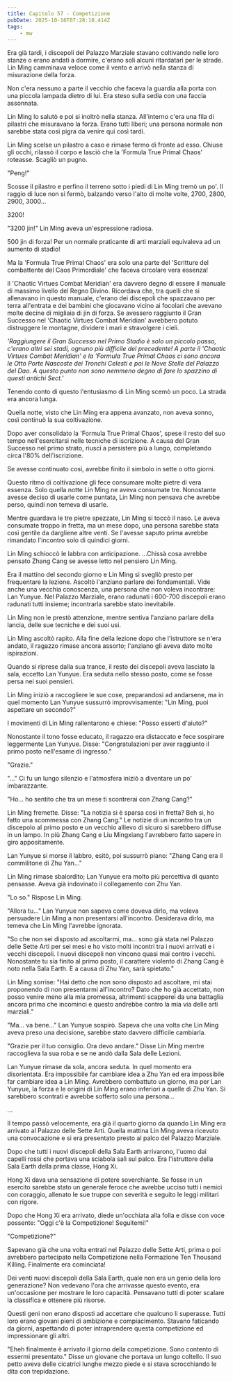 ```yaml
---
title: Capitolo 57 - Competizione
pubDate: 2025-10-16T07:28:18.414Z
tags:
    - mw
---
```



Era già tardi, i discepoli del Palazzo Marziale stavano coltivando nelle loro stanze o erano andati a dormire, c'erano soli alcuni ritardatari per le strade. Lin Ming camminava veloce come il vento e arrivò nella stanza di misurazione della forza.


Non c'era nessuno a parte il vecchio che faceva la guardia alla porta con una piccola lampada dietro di lui.
Era steso sulla sedia con una faccia assonnata.


Lin Ming lo salutò e poi si inoltrò nella stanza. All'interno c'era una fila di pilastri che misuravano la forza.
Erano tutti liberi; una persona normale non sarebbe stata così pigra da venire qui così tardi.


Lin Ming scelse un pilastro a caso e rimase fermo di fronte ad esso. Chiuse gli occhi, rilassò il corpo e lasciò che la 'Formula True Primal Chaos' roteasse. Scagliò un pugno.


"Peng!"


Scosse il pilastro e perfino il terreno sotto i piedi di Lin Ming tremò un po'. Il raggio di luce non si fermò, balzando verso l'alto di molte volte, 2700, 2800, 2900, 3000...


3200!


"3200 jin!" Lin Ming aveva un'espressione radiosa.


500 jin di forza! Per un normale praticante di arti marziali equivaleva ad un aumento di stadio!


Ma la 'Formula True Primal Chaos' era solo una parte del 'Scritture del combattente del Caos Primordiale' che faceva circolare vera essenza!


Il 'Chaotic Virtues Combat Meridian' era davvero degno di essere il manuale di massimo livello del Regno Divino. Ricordava che, tra quelli che si allenavano in questo manuale, c'erano dei discepoli che spazzavano per terra all'entrata e dei bambini che giocavano vicino ai focolari che avevano molte decine di migliaia di jin di forza. Se avessero raggiunto il Gran Successo nel 'Chaotic Virtues Combat Meridian' avrebbero potuto distruggere le montagne, dividere i mari e stravolgere i cieli.


<em>'Raggiungere il Gran Successo nel Primo Stadio è solo un piccolo passo, c'erano altri sei stadi, ognuno più difficile del precedente! A parte il 'Chaotic Virtues Combat Meridian' e la 'Formula True Primal Chaos ci sono ancora le Otto Porte Nascoste dei Tronchi Celesti e poi le Nove Stelle del Palazzo del Dao. A questo punto non sono nemmeno degno di fare lo spazzino di questi antichi Sect.'</em>


Tenendo conto di questo l'entusiasmo di Lin Ming scemò un poco. La strada era ancora lunga.


Quella notte, visto che Lin Ming era appena avanzato, non aveva sonno, così continuò la sua coltivazione.


Dopo aver consolidato la 'Formula True Primal Chaos', spese il resto del suo tempo nell'esercitarsi nelle tecniche di iscrizione. A causa del Gran Successo nel primo strato, riuscì a persistere più a lungo, completando circa l'80% dell'iscrizione.


Se avesse continuato così, avrebbe finito il simbolo in sette o otto giorni.


Questo ritmo di coltivazione gli fece consumare molte pietre di vera essenza. Solo quella notte Lin Ming ne aveva consumate tre. Nonostante avesse deciso di usarle come puntata, Lin Ming non pensava che avrebbe perso, quindi non temeva di usarle.


Mentre guardava le tre pietre spezzate, Lin Ming si toccò il naso. Le aveva consumate troppo in fretta, ma un mese dopo, una persona sarebbe stata così gentile da dargliene altre venti. Se l'avesse saputo prima avrebbe rimandato l'incontro solo di quindici giorni.


Lin Ming schioccò le labbra con anticipazione.
...Chissà cosa avrebbe pensato Zhang Cang se avesse letto nel pensiero Lin Ming.


Era il mattino del secondo giorno e Lin Ming si svegliò presto per frequentare la lezione. Ascoltò l'anziano parlare dei fondamentali.
Vide anche una vecchia conoscenza, una persona che non voleva incontrare: Lan Yunyue.
Nel Palazzo Marziale, erano radunati i 600-700 discepoli erano radunati tutti insieme; incontrarla sarebbe stato inevitabile.


Lin Ming non le prestò attenzione, mentre sentiva l'anziano parlare della lancia, delle sue tecniche e dei suoi usi.


Lin Ming ascoltò rapito. Alla fine della lezione dopo che l'istruttore se n'era andato, il ragazzo rimase ancora assorto; l'anziano gli aveva dato molte ispirazioni.


Quando si riprese dalla sua trance, il resto dei discepoli aveva lasciato la sala, eccetto Lan Yunyue. Era seduta nello stesso posto, come se fosse persa nei suoi pensieri.


Lin Ming iniziò a raccogliere le sue cose, preparandosi ad andarsene, ma in quel momento Lan Yunyue sussurrò improvvisamente: "Lin Ming, puoi aspettare un secondo?"


I movimenti di Lin Ming rallentarono e chiese: "Posso esserti d'aiuto?"


Nonostante il tono fosse educato, il ragazzo era distaccato e fece sospirare leggermente Lan Yunyue. Disse: "Congratulazioni per aver raggiunto il primo posto nell'esame di ingresso."


"Grazie."


"..." Ci fu un lungo silenzio e l'atmosfera iniziò a diventare un po' imbarazzante.


"Ho... ho sentito che tra un mese ti scontrerai con Zhang Cang?"


Lin Ming fremette. Disse: "La notizia si è sparsa così in fretta?
Beh sì, ho fatto una scommessa con Zhang Cang." Le notizie di un incontro tra un discepolo al primo posto e un vecchio allievo di sicuro si sarebbero diffuse in un lampo. In più Zhang Cang e Liu Mingxiang l'avrebbero fatto sapere in giro appositamente.


Lan Yunyue si morse il labbro, esitò, poi sussurrò piano: "Zhang Cang era il commilitone di Zhu Yan..."


Lin Ming rimase sbalordito; Lan Yunyue era molto più percettiva di quanto pensasse. Aveva già indovinato il collegamento con Zhu Yan.


"Lo so." Rispose Lin Ming.


"Allora tu..." Lan Yunyue non sapeva come doveva dirlo, ma voleva persuadere Lin Ming a non presentarsi all'incontro. Desiderava dirlo, ma temeva che Lin Ming l'avrebbe ignorata.


"So che non sei disposto ad ascoltarmi, ma... sono già stata nel Palazzo delle Sette Arti per sei mesi e ho visto molti incontri tra i nuovi arrivati e i vecchi discepoli. I nuovi discepoli non vincono quasi mai contro i vecchi. Nonostante tu sia finito al primo posto, il carattere violento di Zhang Cang è noto nella Sala Earth.
E a causa di Zhu Yan, sarà spietato."


Lin Ming sorrise: "Hai detto che non sono disposto ad ascoltare, mi stai proponendo di non presentarmi all'incontro?
Dato che ho già accettato, non posso venire meno alla mia promessa, altrimenti scapperei da una battaglia ancora prima che incominci e questo andrebbe contro la mia via delle arti marziali."


"Ma... va bene..." Lan Yunyue sospirò. Sapeva che una volta che Lin Ming aveva preso una decisione, sarebbe stato davvero difficile cambiarla.


"Grazie per il tuo consiglio. Ora devo andare." Disse Lin Ming mentre raccoglieva la sua roba e se ne andò dalla Sala delle Lezioni.


Lan Yunyue rimase da sola, ancora seduta. In quel momento era disorientata. Era impossibile far cambiare idea a Zhu Yan ed era impossibile far cambiare idea a Lin Ming. Avrebbero combattuto un giorno, ma per Lan Yunyue, la forza e le origini di Lin Ming erano inferiori a quelle di Zhu Yan. Si sarebbero scontrati e avrebbe sofferto solo una persona...


...


Il tempo passò velocemente, era già il quarto giorno da quando Lin Ming era arrivato al Palazzo delle Sette Arti.
Quella mattina Lin Ming aveva ricevuto una convocazione e si era presentato presto al palco del Palazzo Marziale.


Dopo che tutti i nuovi discepoli della Sala Earth arrivarono, l'uomo dai capelli rossi che portava una sciabola salì sul palco. Era l'istruttore della Sala Earth della prima classe, Hong Xi.


Hong Xi dava una sensazione di potere soverchiante. Se fosse in un esercito sarebbe stato un generale feroce che avrebbe ucciso tutti i nemici con coraggio, allenato le sue truppe con severità e seguito le leggi militari con rigore.


Dopo che Hong Xi era arrivato, diede un'occhiata alla folla e disse con voce possente: "Oggi c'è la Competizione! Seguitemi!"


"Competizione?"


Sapevano già che una volta entrati nel Palazzo delle Sette Arti, prima o poi avrebbero partecipato nella Competizione nella Formazione Ten Thousand Killing. Finalmente era cominciata!


Dei venti nuovi discepoli della Sala Earth, quale non era un genio della loro generazione? Non vedevano l'ora che arrivasse questo evento, era un'occasione per mostrare le loro capacità.
Pensavano tutti di poter scalare la classifica e ottenere più risorse.


Questi geni non erano disposti ad accettare che qualcuno li superasse. Tutti loro erano giovani pieni di ambizione e compiacimento. Stavano faticando da giorni, aspettando di poter intraprendere questa competizione ed impressionare gli altri.


"Eheh finalmente è arrivato il giorno della competizione. Sono contento di essermi presentato." Disse un giovane che portava un lungo coltello. Il suo petto aveva delle cicatrici lunghe mezzo piede e si stava scrocchiando le dita con trepidazione.
                                


                                



